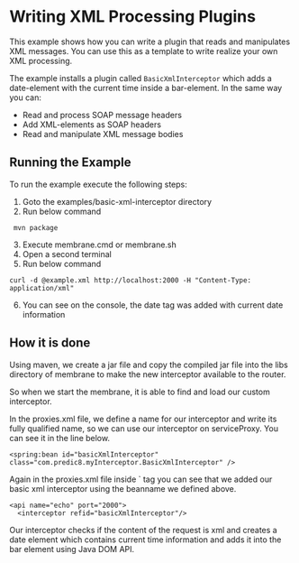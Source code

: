 # Writing XML Processing Plugins 

This example shows how you can write a plugin that reads and manipulates XML messages. You can use this as a template to write realize your own XML processing.

The example installs a plugin called `BasicXmlInterceptor` which adds a date-element with the current time inside a bar-element. In the same way you can:

- Read and process SOAP message headers
- Add XML-elements as SOAP headers
- Read and manipulate XML message bodies
     

## Running the Example


To run the example execute the following steps:

1. Goto the examples/basic-xml-interceptor directory
2. Run below command

  ``` 
   mvn package
  ```

3. Execute membrane.cmd or membrane.sh
4. Open a second terminal
5. Run below command

```
curl -d @example.xml http://localhost:2000 -H "Content-Type: application/xml"
```

6. You can see on the console, the date tag was added with current date information


## How it is done

Using maven, we create a jar file and copy the compiled jar file into the libs directory of membrane to make the new interceptor available to the router.

So when we start the membrane, it is able to find and load our custom interceptor.

In the proxies.xml file, we define a name for our interceptor and write its fully qualified name, so we can use our interceptor on serviceProxy. You can see it in the line below.

```
<spring:bean id="basicXmlInterceptor" class="com.predic8.myInterceptor.BasicXmlInterceptor" />
```

Again in the proxies.xml file inside `<serviceProxy> tag you can see that we added our basic xml interceptor using the beanname we defined above.

```
<api name="echo" port="2000">
  <interceptor refid="basicXmlInterceptor"/>
```

Our interceptor checks if the content of the request is xml and creates a date element which contains current time information and adds it into the bar element using Java DOM API. 
